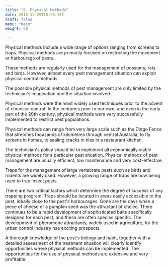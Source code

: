 ```yaml
---
title: "6. Physical Methods"
date: 2018-12-29T15:26:15Z
draft: false
menu: "main"
weight: 60

---
```

Physical methods include a wide range of options ranging from screens to traps. Physical methods are primarily focused on restricting the movement or harbourage of pests.

These methods are regularly used for the management of possums, rats and birds. However, almost every pest management situation can exploit physical control methods.

The possible physical methods of pest management are only limited by the technician's imagination and the situation involved.

Physical methods were the most widely used techniques prior to the advent of chemical control. In the centuries prior to our own, and even in the early part of the 20th century, physical methods were very successfully implemented to restrict pest populations.

Physical methods can range from very large scale such as the Dingo Fence that stretches thousands of kilometres through central Australia, to fly screens in homes, to sealing cracks in tiles in a restaurant kitchen.

The technician's policy should be to implement all economically viable physical methods for a particular pest situation. Physical methods of pest management are usually efficient, low maintenance and very cost-effective.

Traps for the management of large vertebrate pests such as birds and rodents are widely used. However, a growing range of traps are now being used to trap insect pests.

There are two critical factors which determine the degree of success of any trapping program: Traps should be located in areas easily accessible to the pest, ideally close to the pest's harbourages. Gone are the days when a piece of cheese or a pumpkin seed was the attractant of choice. There continues to be a rapid development of sophisticated baits specifically designed for each pest, and these are often species specific. The development of pheromone attractants, widely used in agriculture, for the urban control industry has exciting prospects.

A thorough knowledge of the pest's biology and habit, together with a detailed assessment of the treatment situation will clearly identify opportunities where physical methods can be implemented. The opportunities for the use of physical methods are extensive and very profitable.